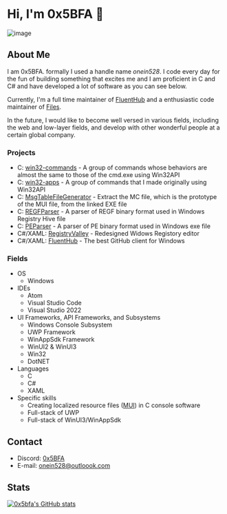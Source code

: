 # Hi, I'm 0x5BFA 👋

![image](https://github.com/0x5bfa/0x5bfa/assets/62196528/ac88c9ea-9c6b-401b-a5aa-05b63456b247)

## About Me

I am 0x5BFA. formally I used a handle name *onein528*.
I code every day for the fun of building something that excites me and I am proficient in C and C# and have developed a lot of software as you can see below.

Currently, I'm a full time maintainer of [FluentHub](https://github.com/FluentHub/FluentHub) and a enthusiastic code maintainer of [Files](https://github.com/files-community/files).

In the future, I would like to become well versed in various fields, including the web and low-layer fields, and develop with other wonderful people at a certain global company.

### Projects

- C: [win32-commands](https://github.com/0x5bfa/win32-commands) - A group of commands whose behaviors are almost the same to those of the cmd.exe using Win32API
- C: [win32-apps](https://github.com/0x5bfa/win32-apps) - A group of commands that I made originally using Win32API
- C: [MsgTableFileGenerator](https://github.com/0x5bfa/MsgTableFileGenerator) - Extract the MC file, which is the prototype of the MUI file, from the linked EXE file
- C: [REGFParser](https://github.com/0x5bfa/REGFParser) - A parser of REGF binary format used in Windows Registry Hive file
- C: [PEParser](https://github.com/0x5bfa/PEParser) - A parser of PE binary format used in Windows exe file
- C#/XAML: [RegistryValley](https://github.com/0x5bfa/RegistryValley) - Redesigned Widows Registory editor
- C#/XAML: [FluentHub](https://github.com/FluentHub/FluentHub) - The best GitHub client for Windows

### Fields 

- OS
  - Windows
- IDEs
  - Atom
  - Visual Studio Code
  - Visual Studio 2022
- UI Frameworks, API Frameworks, and Subsystems
  - Windows Console Subsystem
  - UWP Framework
  - WinAppSdk Framework
  - WinUI2 & WinUI3 
  - Win32
  - DotNET
- Languages
  - C
  - C#
  - XAML
- Specific skills
  - Creating localized resource files ([MUI](https://en.wikipedia.org/wiki/Multilingual_User_Interface)) in C console software
  - Full-stack of UWP
  - Full-stack of WinUI3/WinAppSdk

## Contact

- Discord: [0x5BFA](https://discordapp.com/users/926892915362521130)
- E-mail: onein528@outloook.com

## Stats

[![0x5bfa's GitHub stats](https://github-readme-stats.vercel.app/api?username=0x5bfa&show_icons=true&bg_color=00000000)](https://github.com/0x5bfa)
